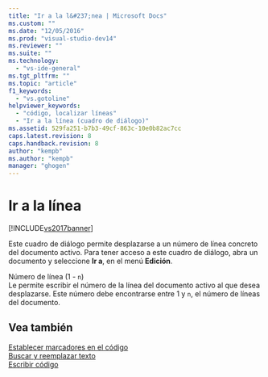 ```yaml
---
title: "Ir a la l&#237;nea | Microsoft Docs"
ms.custom: ""
ms.date: "12/05/2016"
ms.prod: "visual-studio-dev14"
ms.reviewer: ""
ms.suite: ""
ms.technology: 
  - "vs-ide-general"
ms.tgt_pltfrm: ""
ms.topic: "article"
f1_keywords: 
  - "vs.gotoline"
helpviewer_keywords: 
  - "código, localizar líneas"
  - "Ir a la línea (cuadro de diálogo)"
ms.assetid: 529fa251-b7b3-49cf-863c-10e0b82ac7cc
caps.latest.revision: 8
caps.handback.revision: 8
author: "kempb"
ms.author: "kempb"
manager: "ghogen"
---
```

# Ir a la l&#237;nea
[!INCLUDE[vs2017banner](../../code-quality/includes/vs2017banner.md)]

Este cuadro de diálogo permite desplazarse a un número de línea concreto del documento activo.  Para tener acceso a este cuadro de diálogo, abra un documento y seleccione **Ir a**, en el menú **Edición**.  
  
 Número de línea \(1 \- `n`\)  
 Le permite escribir el número de la línea del documento activo al que desea desplazarse.  Este número debe encontrarse entre 1 y `n`, el número de líneas del documento.  
  
## Vea también  
 [Establecer marcadores en el código](../../ide/setting-bookmarks-in-code.md)   
 [Buscar y reemplazar texto](../../ide/finding-and-replacing-text.md)   
 [Escribir código](../../ide/writing-code-in-the-code-and-text-editor.md)
